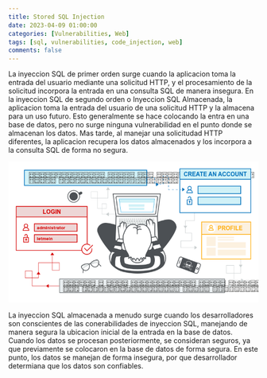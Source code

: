 ```yaml
---
title: Stored SQL Injection
date: 2023-04-09 01:00:00
categories: [Vulnerabilities, Web]
tags: [sql, vulnerabilities, code_injection, web]
comments: false
---
```


La inyeccion SQL de primer orden surge cuando la aplicacion toma la entrada del usuario mediante una solicitud HTTP, y el procesamiento de la solicitud incorpora la entrada en una consulta SQL de manera insegura.
En la inyeccion SQL de segundo orden o Inyeccion SQL Almacenada, la aplicacion toma la entrada del usuario de una solicitud HTTP y la almacena para un uso futuro. Esto generalmente se hace colocando la entra en una base de datos, pero no surge ninguna vulnerabilidad en el punto donde se almacenan los datos. Mas tarde, al manejar una solicitudad HTTP diferentes, la aplicacion recupera los datos almacenados y los incorpora a la consulta SQL de forma no segura.

![img-description](/assets/img/samples/storedsqli.png)

La inyeccion SQL almacenada a menudo surge cuando los desarrolladores son conscientes de las conerabilidades de inyeccion SQL, manejando de manera segura la ubicacion inicial de la entrada en la base de datos. Cuando los datos se procesan posteriormente, se consideran seguros, ya que previamente se colocaron en la base de datos de forma segura. En este punto, los datos se manejan de forma insegura, por que desarrollador determiana que los datos son confiables.
